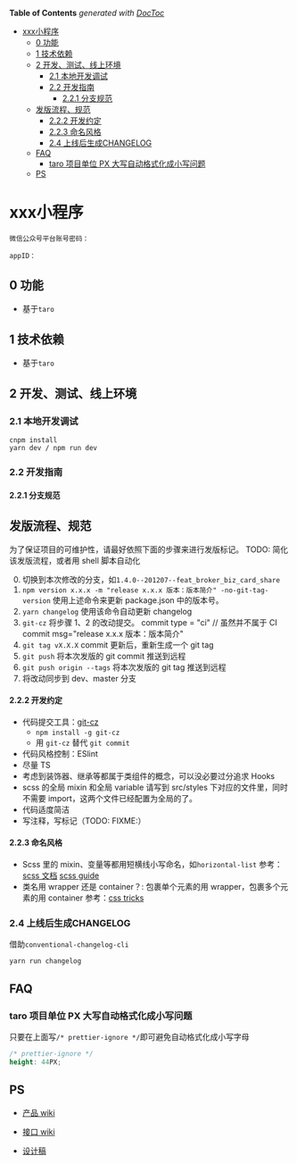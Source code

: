 <!-- START doctoc generated TOC please keep comment here to allow auto update -->
<!-- DON'T EDIT THIS SECTION, INSTEAD RE-RUN doctoc TO UPDATE -->
**Table of Contents**  *generated with [DocToc](https://github.com/thlorenz/doctoc)*

- [xxx小程序](#xxx%E5%B0%8F%E7%A8%8B%E5%BA%8F)
  - [0 功能](#0-%E5%8A%9F%E8%83%BD)
  - [1 技术依赖](#1-%E6%8A%80%E6%9C%AF%E4%BE%9D%E8%B5%96)
  - [2 开发、测试、线上环境](#2-%E5%BC%80%E5%8F%91%E6%B5%8B%E8%AF%95%E7%BA%BF%E4%B8%8A%E7%8E%AF%E5%A2%83)
    - [2.1 本地开发调试](#21-%E6%9C%AC%E5%9C%B0%E5%BC%80%E5%8F%91%E8%B0%83%E8%AF%95)
    - [2.2 开发指南](#22-%E5%BC%80%E5%8F%91%E6%8C%87%E5%8D%97)
      - [2.2.1 分支规范](#221-%E5%88%86%E6%94%AF%E8%A7%84%E8%8C%83)
  - [发版流程、规范](#%E5%8F%91%E7%89%88%E6%B5%81%E7%A8%8B%E8%A7%84%E8%8C%83)
      - [2.2.2 开发约定](#222-%E5%BC%80%E5%8F%91%E7%BA%A6%E5%AE%9A)
      - [2.2.3 命名风格](#223-%E5%91%BD%E5%90%8D%E9%A3%8E%E6%A0%BC)
    - [2.4 上线后生成CHANGELOG](#24-%E4%B8%8A%E7%BA%BF%E5%90%8E%E7%94%9F%E6%88%90changelog)
  - [FAQ](#faq)
    - [taro 项目单位 PX 大写自动格式化成小写问题](#taro-%E9%A1%B9%E7%9B%AE%E5%8D%95%E4%BD%8D-px-%E5%A4%A7%E5%86%99%E8%87%AA%E5%8A%A8%E6%A0%BC%E5%BC%8F%E5%8C%96%E6%88%90%E5%B0%8F%E5%86%99%E9%97%AE%E9%A2%98)
  - [PS](#ps)

<!-- END doctoc generated TOC please keep comment here to allow auto update -->

# xxx小程序

```
微信公众号平台账号密码：

appID：
```

## 0 功能

- 基于`taro`

## 1 技术依赖

- 基于`taro`

## 2 开发、测试、线上环境

### 2.1 本地开发调试

```
cnpm install
yarn dev / npm run dev

```

### 2.2 开发指南

#### 2.2.1 分支规范

## 发版流程、规范

为了保证项目的可维护性，请最好依照下面的步骤来进行发版标记。
TODO: 简化该发版流程，或者用 shell 脚本自动化

0. 切换到本次修改的分支，如`1.4.0--201207--feat_broker_biz_card_share`
1. `npm version x.x.x -m "release x.x.x 版本：版本简介" -no-git-tag-version`
   使用上述命令来更新 package.json 中的版本号。
2. `yarn changelog`
   使用该命令自动更新 changelog
3. `git-cz`
   将步骤 1、2 的改动提交。
   commit type = "ci" // 虽然并不属于 CI
   commit msg="release x.x.x 版本：版本简介"
4. `git tag vX.X.X`
   commit 更新后，重新生成一个 git tag
5. `git push`
   将本次发版的 git commit 推送到远程
6. `git push origin --tags`
   将本次发版的 git tag 推送到远程
7. 将改动同步到 dev、master 分支

#### 2.2.2 开发约定

- 代码提交工具：[git-cz](https://github.com/streamich/git-cz)
  - `npm install -g git-cz`
  - 用 `git-cz` 替代 `git commit`
- 代码风格控制：ESlint
- 尽量 TS
- 考虑到装饰器、继承等都属于类组件的概念，可以没必要过分追求 Hooks
- scss 的全局 mixin 和全局 variable 请写到 src/styles 下对应的文件里，同时不需要 import，这两个文件已经配置为全局的了。
- 代码适度简洁
- 写注释，写标记（TODO: FIXME:）

#### 2.2.3 命名风格

- Scss 里的 mixin、变量等都用短横线小写命名，如`horizontal-list`
  参考： [scss 文档](https://sass-lang.com/documentation/at-rules/mixin) [scss guide](https://www.kancloud.cn/kancloud/sass-guidelin/48083)
- 类名用 wrapper 还是 container？: 包裹单个元素的用 wrapper，包裹多个元素的用 container
  参考：[css tricks](https://css-tricks.com/best-way-implement-wrapper-css/)

### 2.4 上线后生成CHANGELOG

借助`conventional-changelog-cli`
```shell
yarn run changelog
```

## FAQ

### taro 项目单位 PX 大写自动格式化成小写问题

只要在上面写`/* prettier-ignore */`即可避免自动格式化成小写字母

```scss
/* prettier-ignore */
height: 44PX;
```

## PS

- [产品 wiki]()

- [接口 wiki]()

- [设计稿]()
